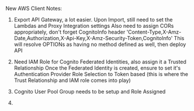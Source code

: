New AWS Client Notes:

1. Export API Gateway, a lot easier. 
	Upon Import, still need to set the Lambdas and Proxy Integration settings
	Also need to assign CORs appropriately, don't forget CognitoInfo header
		'Content-Type,X-Amz-Date,Authorization,X-Api-Key,X-Amz-Security-Token,CognitoInfo'
	This will resolve  OPTIONs as having no method defined as well, then deploy API

2. Need IAM Role for Cognito Federated Identities, also assign it a Trusted Relationship
	Once the Federated Identity is created, ensure to set it's Authentication Provider Role Selection to Token based
		(this is where the Trust Relationship and IAM role comes into play)

3. Cognito User Pool Group needs to be setup and Role Assigned

4. 
